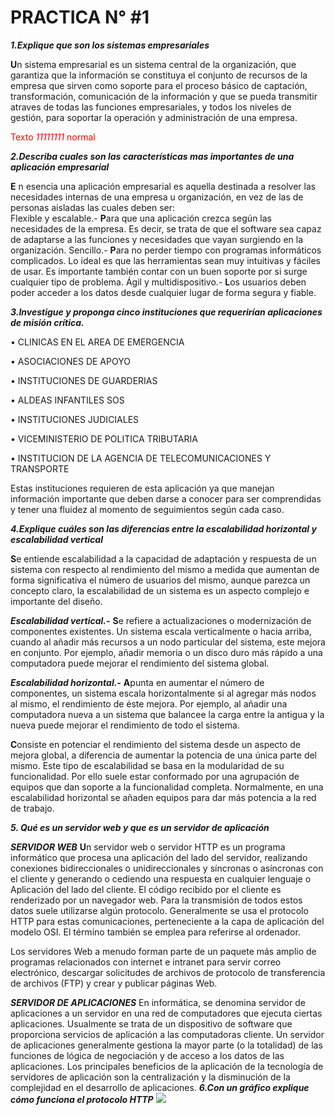 # PRACTICA N° #1
 ***1.Explique que son los sistemas empresariales***
 
**U**n sistema empresarial es un sistema central de la organización, que garantiza que la información se constituya el conjunto de recursos de la empresa que sirven como soporte para el proceso básico de captación, transformación, comunicación de la información y que se pueda transmitir atraves de todas las funciones empresariales, y todos los niveles de gestión, para soportar la operación y administración de una empresa. 

<span style="color:red">Texto *11111111* normal</span>

***2.Describa cuales son las características mas importantes de una aplicación empresarial***
 
**E** n esencia una aplicación empresarial es aquella destinada a resolver las necesidades internas de una empresa u organización, en vez de las de personas aisladas las cuales deben ser:  
Flexible y escalable.- **P**ara que una aplicación crezca según las necesidades de la empresa. Es decir, se trata de que el software sea capaz de adaptarse a las funciones y necesidades que vayan surgiendo en la organización.
Sencillo.- **P**ara no perder tiempo con programas informáticos complicados. Lo ideal es que las herramientas sean muy intuitivas y fáciles de usar. Es importante también contar con un buen soporte por si surge cualquier tipo de problema.
Ágil y multidispositivo.- **L**os usuarios deben poder acceder a los datos desde cualquier lugar de forma segura y fiable.


***3.Investigue y proponga cinco instituciones que requerirían aplicaciones de misión crítica.***

•	CLINICAS EN EL AREA DE EMERGENCIA 

•	ASOCIACIONES DE APOYO 

•	INSTITUCIONES DE GUARDERIAS 

•	ALDEAS INFANTILES SOS 

•	INSTITUCIONES JUDICIALES 

•	VICEMINISTERIO DE POLITICA TRIBUTARIA 

•	INSTITUCION DE LA AGENCIA DE TELECOMUNICACIONES Y TRANSPORTE

Estas instituciones requieren de esta aplicación ya que manejan información importante que deben darse a conocer para ser comprendidas y tener una fluidez al momento de seguimientos según cada caso.


***4.Explique cuáles son las diferencias entre la escalabilidad horizontal y escalabilidad vertical***

**S**e entiende escalabilidad a la capacidad de adaptación y respuesta de un sistema con respecto al rendimiento del mismo a medida que aumentan de forma significativa el número de usuarios del mismo, aunque parezca un concepto claro, la escalabilidad de un sistema es un aspecto complejo e importante del diseño.

***Escalabilidad vertical.-*** **S**e refiere a actualizaciones o modernización de componentes existentes. Un sistema escala verticalmente o hacia arriba, cuando al añadir más recursos a un nodo particular del sistema, este mejora en conjunto. Por ejemplo, añadir memoria o un disco duro más rápido a una computadora puede mejorar el rendimiento del sistema global.

***Escalabilidad horizontal.-*** **A**punta en aumentar el número de componentes, un sistema escala horizontalmente si al agregar más nodos al mismo, el rendimiento de éste mejora. Por ejemplo, al añadir una computadora nueva a un sistema que balancee la carga entre la antigua y la nueva puede mejorar el rendimiento de todo el sistema.

**C**onsiste en potenciar el rendimiento del sistema desde un aspecto de mejora global, a diferencia de aumentar la potencia de una única parte del mismo. Este tipo de escalabilidad se basa en la modularidad de su funcionalidad. Por ello suele estar conformado por una agrupación de equipos que dan soporte a la funcionalidad completa. Normalmente, en una escalabilidad horizontal se añaden equipos para dar más potencia a la red de trabajo.


***5. Qué es un servidor web y que es un servidor de aplicación***

***SERVIDOR WEB***
**U**n servidor web o servidor HTTP es un programa informático que procesa una aplicación del lado del servidor, realizando conexiones bidireccionales o unidireccionales y síncronas o asíncronas con el cliente y generando o cediendo una respuesta en cualquier lenguaje o Aplicación del lado del cliente. El código recibido por el cliente es renderizado por un navegador web. Para la transmisión de todos estos datos suele utilizarse algún protocolo. Generalmente se usa el protocolo HTTP para estas comunicaciones, perteneciente a la capa de aplicación del modelo OSI. El término también se emplea para referirse al ordenador.

Los servidores Web a menudo forman parte de un paquete más amplio de programas relacionados con internet e intranet para servir correo electrónico, descargar solicitudes de archivos de protocolo de transferencia de archivos (FTP) y crear y publicar páginas Web.

***SERVIDOR DE APLICACIONES***
En informática, se denomina servidor de aplicaciones a un servidor en una red de computadores que ejecuta ciertas aplicaciones.
Usualmente se trata de un dispositivo de software que proporciona servicios de aplicación a las computadoras cliente. Un servidor de aplicaciones generalmente gestiona la mayor parte (o la totalidad) de las funciones de lógica de negociación y de acceso a los datos de las aplicaciones. Los principales beneficios de la aplicación de la tecnología de servidores de aplicación son la centralización y la disminución de la complejidad en el desarrollo de aplicaciones.
***6.Con un gráfico explique cómo funciona el protocolo HTTP***
![](pictures/)
